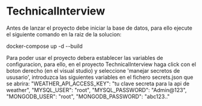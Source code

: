 # TechnicalInterview

Antes de lanzar el proyecto debe iniciar la base de datos,
para ello ejecute el siguiente comando en la raiz de la 
solucion:

docker-compose up -d --build

Para poder usar el proyecto debera establecer las variables 
de configuracion, para ello, en el proyecto TechnicalInterview
haga click con el boton derecho (en el visual studio) y seleccione
'manejar secretos de ususario', introduzca las siguientes variables
en el fichero secrets.json que se abrira:
  "WEATHER_API_ACCESS_KEY": "tu clave secreta para la api de weather",
  "MYSQL_USER": "root",
  "MYSQL_PASSWORD": "Admin@123",
  "MONGODB_USER": "root",
  "MONGODB_PASSWORD": "abc123.."